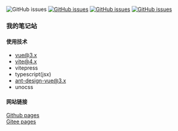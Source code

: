 
![GitHub issues](https://img.shields.io/github/license/zack-xy/knownNet?style=plastic&logo=appveyor)
[![GitHub issues](https://img.shields.io/github/last-commit/zack-xy/knownNet?style=plastic&logo=appveyor)](https://github.com/zack-xy/knownNet/commit/main)
[![GitHub issues](https://img.shields.io/github/issues/zack-xy/knownNet?style=plastic&logo=appveyor)](https://github.com/zack-xy/knownNet/issues?q=is%3Aopen+is%3Aissue)
[![GitHub issues](https://img.shields.io/github/issues-closed/zack-xy/knownNet?style=plastic&logo=appveyor)](https://github.com/zack-xy/knownNet/issues?q=is%3Aissue+is%3Aclosed)


### 我的笔记站

#### 使用技术
+ vue@3.x
+ vite@4.x
+ vitepress
+ typescript(jsx)
+ ant-design-vue@3.x
+ unocss

#### 网站链接

[Github pages](https://zack-xy.github.io/knownNet/)  
[Gitee pages](https://zackzhengxy.gitee.io/knownnet)
